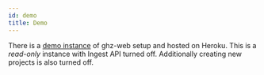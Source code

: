 ```yaml
---
id: demo
title: Demo
---
```


There is a [demo instance](http://ghz-demo.herokuapp.com/) of ghz-web setup and hosted on Heroku. This is a *read-only* instance with Ingest API turned off. Additionally creating new projects is also turned off.
